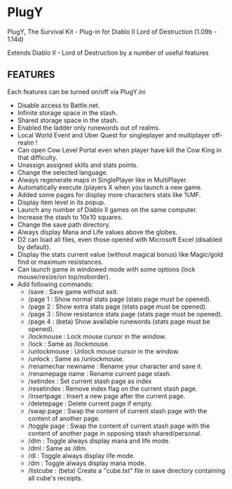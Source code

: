 # PlugY
PlugY, The Survival Kit - Plug-in for Diablo II Lord of Destruction (1.09b - 1.14d)

Extends Diablo II - Lord of Destruction by a number of useful features

## FEATURES
Each features can be turned on/off via PlugY.ini
* Disable access to Battle.net.
* Infinite storage space in the stash.
* Shared storage space in the stash.
* Enabled the ladder only runewords out of realms.
* Local World Event and Uber Quest for singleplayer and multiplayer off-realm !
* Can open Cow Level Portal even when player have kill the Cow King in that difficulty.
* Unassign assigned skills and stats points.
* Change the selected language.
* Always regenerate maps in SinglePlayer like in MultiPlayer.
* Automatically execute /players X when you launch a new game.
* Added some pages for display more characters stats like %MF.
* Display item level in its popup.
* Launch any number of Diablo II games on the same computer.
* Increase the stash to 10x10 squares.
* Change the save path directory.
* Always display Mana and Life values above the globes.
* D2 can load all files, even those opened with Microsoft Excel (disabled by default).
* Display the stats current value (without magical bonus) like Magic/gold find or maximum resistances.
* Can launch game in windowed mode with some options (lock mouse/resize/on top/noborder).
* Add following commands:
	* /save : Save game without exit.
	* /page 1 : Show normal stats page (stats page must be opened).
	* /page 2 : Show extra stats page (stats page must be opened).
	* /page 3 : Show resistance stats page (stats page must be opened).
	* /page 4 : (beta) Show available runewords (stats page must be opened).
	* /lockmouse : Lock mouse cursor in the window.
	* /lock : Same as /lockmouse.
	* /unlockmouse : Unlock mouse cursor in the window.
	* /unlock : Same as /unlockmouse.
	* /renamechar newname : Rename your character and save it.
	* /renamepage name : Rename current page stash.
	* /setindex : Set current stash page as index
	* /resetindex : Remove index flag on the current stash page.
	* /insertpage : Insert a new page after the current page.
	* /deletepage : Delete current page if empty.
	* /swap page : Swap the content of current stash page with the content of another page.
	* /toggle page : Swap the content of current stash page with the content of another page in opposing stash shared/personal.
	* /dlm : Toggle always display mana and life mode.
	* /dml : Same as /dlm.
	* /dl : Toggle always display life mode.
	* /dm : Toggle always display mana mode.
	* /listcube : (beta) Create a "cube.txt" file in save directory containing all cube's receipts.
